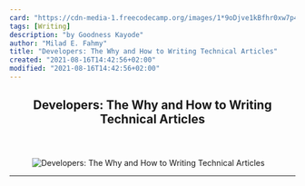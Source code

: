 ```yaml
---
card: "https://cdn-media-1.freecodecamp.org/images/1*9oDjve1kBfhr0xw7p4gwRQ.jpeg"
tags: [Writing]
description: "by Goodness Kayode"
author: "Milad E. Fahmy"
title: "Developers: The Why and How to Writing Technical Articles"
created: "2021-08-16T14:42:56+02:00"
modified: "2021-08-16T14:42:56+02:00"
---
```

<div class="site-wrapper">
<main id="site-main" class="site-main outer">
<div class="inner">
<article class="post-full post tag-writing tag-tech tag-developer tag-develop tag-life-lessons ">
<header class="post-full-header">
<h1 class="post-full-title">Developers: The Why and How to Writing Technical Articles</h1>
</header>
<figure class="post-full-image">
<picture>
<source media="(max-width: 700px)" sizes="1px" srcset="data:image/gif;base64,R0lGODlhAQABAIAAAAAAAP///yH5BAEAAAAALAAAAAABAAEAAAIBRAA7 1w">
<source media="(min-width: 701px)" sizes="(max-width: 800px) 400px,
(max-width: 1170px) 700px,
1400px" srcset="https://cdn-media-1.freecodecamp.org/images/1*9oDjve1kBfhr0xw7p4gwRQ.jpeg 300w,
https://cdn-media-1.freecodecamp.org/images/1*9oDjve1kBfhr0xw7p4gwRQ.jpeg 600w,
https://cdn-media-1.freecodecamp.org/images/1*9oDjve1kBfhr0xw7p4gwRQ.jpeg 1000w,
https://cdn-media-1.freecodecamp.org/images/1*9oDjve1kBfhr0xw7p4gwRQ.jpeg 2000w">
<img onerror="this.style.display='none'" src="https://cdn-media-1.freecodecamp.org/images/1*9oDjve1kBfhr0xw7p4gwRQ.jpeg" alt="Developers: The Why and How to Writing Technical Articles">
</picture>
</figure>
<section class="post-full-content">
<div class="post-content medium-migrated-article">
</div>
<hr>
</section>
</article>
</div>
</main>
</div>
<!-- Google Tag Manager (noscript) -->
<!-- End Google Tag Manager (noscript) -->
